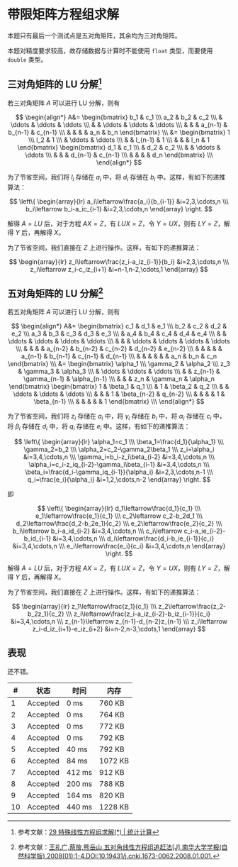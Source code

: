 # 带限矩阵方程组求解

本题只有最后一个测试点是五对角矩阵，其余均为三对角矩阵。

本题对精度要求较高，故存储数据与计算时不能使用 `float` 类型，而要使用 `double` 类型。

## 三对角矩阵的 LU 分解[^1]

若三对角矩阵 $A$ 可以进行 LU 分解，则有

$$
\begin{align*}
A&=
\begin{bmatrix}
b_1 & c_1 \\\
a_2 & b_2 & c_2 \\\
& \ddots & \ddots & \ddots \\\
& & \ddots & \ddots & \ddots \\\
& & & a_{n-1} & b_{n-1} & c_{n-1} \\\
& & & & a_n & b_n
\end{bmatrix} \\\
&=
\begin{bmatrix}
1 \\\
l_2 & 1 \\\
& \ddots & \ddots \\\
& & l_{n-1} & 1 \\\
& & & l_n & 1
\end{bmatrix}
\begin{bmatrix}
d_1 & c_1 \\\
& d_2 & c_2 \\\
& & \ddots & \ddots \\\
& & & d_{n-1} & c_{n-1} \\\
& & & & d_n
\end{bmatrix} \\\
\end{align*}
$$

为了节省空间，我们将 $l_i$ 存储在 $a_i$ 中，将 $d_i$ 存储在 $b_i$ 中。这样，有如下的递推算法：

$$
\left\{
\begin{array}{lr}
a_i\leftarrow\frac{a_i}{b_{i-1}} &i=2,3,\cdots,n \\\
b_i\leftarrow b_i-a_ic_{i-1} &i=2,3,\cdots,n
\end{array}
\right.
$$

解得 $A=LU$ 后，对于方程 $AX=Z$，有 $LUX=Z$，令 $Y=UX$，则有 $LY=Z$，解得 $Y$ 后，再解得 $X$。

为了节省空间，我们直接在 $Z$ 上进行操作。这样，有如下的递推算法：

$$
\begin{array}{lr}
z_i\leftarrow\frac{z_i-a_iz_{i-1}}{b_i} &i=2,3,\cdots,n \\\
z_i\leftarrow z_i-c_iz_{i+1} &i=n-1,n-2,\cdots,1
\end{array}
$$

## 五对角矩阵的 LU 分解[^2]

若五对角矩阵 $A$ 可以进行 LU 分解，则有

$$
\begin{align*}
A&=
\begin{bmatrix}
c_1 & d_1 & e_1 \\\
b_2 & c_2 & d_2 & e_2 \\\
a_3 & b_3 & c_3 & d_3 & e_3 \\\
& a_4 & b_4 & c_4 & d_4 & e_4 \\\
& & \ddots & \ddots & \ddots & \ddots \\\
& & & \ddots & \ddots & \ddots & \ddots \\\
& & & & a_{n-2} & b_{n-2} & c_{n-2} & d_{n-2} & e_{n-2} \\\
& & & & & a_{n-1} & b_{n-1} & c_{n-1} & d_{n-1} \\\
& & & & & & a_n & b_n & c_n
\end{bmatrix} \\\
&=
\begin{bmatrix}
\alpha_1 \\\
\gamma_2 & \alpha_2 \\\
z_3 & \gamma_3 & \alpha_3 \\\
& \ddots & \ddots & \ddots \\\
& & z_{n-1} & \gamma_{n-1} & \alpha_{n-1} \\\
& & & z_n & \gamma_n & \alpha_n
\end{bmatrix}
\begin{bmatrix}
1 & \beta_1 & q_1 \\\
& 1 & \beta_2 & q_2 \\\
& & \ddots & \ddots & \ddots \\\
& & & 1 & \beta_{n-2} & q_{n-2} \\\
& & & & 1 & \beta_{n-1} \\\
& & & & & 1
\end{bmatrix} \\\
\end{align*}
$$

为了节省空间，我们将 $z_i$ 存储在 $a_i$ 中，将 $\gamma_i$ 存储在 $b_i$ 中，将 $\alpha_i$ 存储在 $c_i$ 中，将 $\beta_i$ 存储在 $d_i$ 中，将 $q_i$ 存储在 $e_i$ 中。这样，有如下的递推算法：

$$
\left\{
\begin{array}{lr}
\alpha_1=c_1 \\\
\beta_1=\frac{d_1}{\alpha_1} \\\
\gamma_2=b_2 \\\
\alpha_2=c_2-\gamma_2\beta_1 \\\
z_i=\alpha_i &i=3,4,\cdots,n \\\
\gamma_i=b_i-z_i\beta_{i-2} &i=3,4,\cdots,n \\\
\alpha_i=c_i-z_iq_{i-2}-\gamma_i\beta_{i-1} &i=3,4,\cdots,n \\\
\beta_i=\frac{d_i-\gamma_iq_{i-1}}{\alpha_i} &i=2,3,\cdots,n-1 \\\
q_i=\frac{e_i}{\alpha_i} &i=1,2,\cdots,n-2
\end{array}
\right.
$$

即

$$
\left\{
\begin{array}{lr}
d_1\leftarrow\frac{d_1}{c_1} \\\
e_1\leftarrow\frac{e_1}{c_1} \\\
c_2\leftarrow c_2-b_2d_1 \\\
d_2\leftarrow\frac{d_2-b_2e_1}{c_2} \\\
e_2\leftarrow\frac{e_2}{c_2} \\\
b_i\leftarrow b_i-a_id_{i-2} &i=3,4,\cdots,n \\\
c_i\leftarrow c_i-a_ie_{i-2}-b_id_{i-1} &i=3,4,\cdots,n \\\
d_i\leftarrow\frac{d_i-b_ie_{i-1}}{c_i} &i=3,4,\cdots,n \\\
e_i\leftarrow\frac{e_i}{c_i} &i=3,4,\cdots,n
\end{array}
\right.
$$

解得 $A=LU$ 后，对于方程 $AX=Z$，有 $LUX=Z$，令 $Y=UX$，则有 $LY=Z$，解得 $Y$ 后，再解得 $X$。

为了节省空间，我们直接在 $Z$ 上进行操作。这样，有如下的递推算法：

$$
\begin{array}{lr}
z_1\leftarrow\frac{z_1}{c_1} \\\
z_2\leftarrow\frac{z_2-b_2z_1}{c_2} \\\
z_i\leftarrow\frac{z_i-a_iz_{i-2}-b_iz_{i-1}}{c_i} &i=3,4,\cdots,n \\\
z_{n-1}\leftarrow z_{n-1}-d_{n-2}z_{n-1} \\\
z_i\leftarrow z_i-d_iz_{i+1}-e_iz_{i+2} &i=n-2,n-3,\cdots,1
\end{array}
$$

## 表现

还不错。

| #   | 状态     | 时间   | 内存    |
| --- | -------- | ------ | ------- |
| 1   | Accepted | 0 ms   | 760 KB  |
| 2   | Accepted | 0 ms   | 764 KB  |
| 3   | Accepted | 0 ms   | 772 KB  |
| 4   | Accepted | 0 ms   | 792 KB  |
| 5   | Accepted | 40 ms  | 792 KB  |
| 6   | Accepted | 84 ms  | 1072 KB |
| 7   | Accepted | 412 ms | 912 KB  |
| 8   | Accepted | 200 ms | 788 KB  |
| 9   | Accepted | 164 ms | 820 KB  |
| 10  | Accepted | 440 ms | 1228 KB |

[^1]: 参考文献：[29 特殊线性方程组求解(*) | 统计计算](https://www.math.pku.edu.cn/teachers/lidf/docs/statcomp/html/_statcompbook/matrix-solspe.html)
[^2]: 参考文献：[王礼广,蔡放,熊岳山.五对角线性方程组追赶法[J].南华大学学报(自然科学版),2008(01):1-4.DOI:10.19431/j.cnki.1673-0062.2008.01.001.](http://nhqks.cnjournals.com/zr/ch/reader/create_pdf.aspx?file_no=20080101&flag=1&journal_id=nhdxxbzr&year_id=2008)
